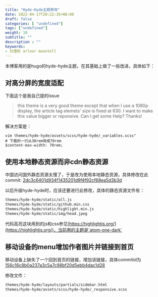 ```yaml
---
title: "Hyde-Hyde主题修改"
date: 2022-04-17T20:22:35+08:00
draft: false
categories: [ "undefined"]
tags: ["undefined"]
weight: 10
subtitle: ""
description : ""
keywords:
- 刘港欢 arloor moontell
---
```


本博客用的是hugo的hyde-hyde主题，在其基础上做了一些改进，具体如下：

## 对高分屏的宽度适配

下面这个是我自己提的issue

>this theme is a very good theme except that when I use a 1080p display, the article tag elemets' size is fixed at 630. I want to make this value bigger or reponsive. Can I get some Help? Thanks!

解决方案是：

```
vim themes/hyde-hyde/assets/scss/hyde-hyde/_variables.scss"
# 下面的一行从38rem改成70rem
$content-max-width: 70rem;
```

## 使用本地静态资源而非cdn静态资源

中国访问国外静态资源太慢了，于是改为使用本地静态资源，具体修改在此commit: [2dc3c6401d934f1435201d9f4f92cf68ea5d3b3d](https://github.com/arloor/blog/commit/2dc3c6401d934f1435201d9f4f92cf68ea5d3b3d)

以后升级hyde-hyde时，应该还要进行此修改，具体的静态资源文件有：

```bash
themes/hyde-hyde/static/all.js
themes/hyde-hyde/static/github.min.css
themes/hyde-hyde/static/highlight.min.js
themes/hyde-hyde/static/img/head.jpeg
```

代码高亮这块用到的js和css参见[https://highlightjs.org/](https://highlightjs.org/)，当前用的主题是`atom-one-dark`

## 移动设备的menu增加作者图片并链接到首页

移动设备上缺失了一个回到首页的链接，增加该链接，具体commitid为[156c16c8b0a237a3c5a7c98bf20d5ebb4dac1d28](https://github.com/arloor/blog/commit/156c16c8b0a237a3c5a7c98bf20d5ebb4dac1d28)

修改文件：

```bash
themes/hyde-hyde/layouts/partials/sidebar.html
themes/hyde-hyde/assets/scss/hyde-hyde/_responsive.scss
```
